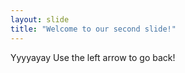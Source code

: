 ```yaml
---
layout: slide
title: "Welcome to our second slide!"
---
```

Yyyyayay
Use the left arrow to go back!
